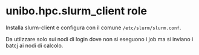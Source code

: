 # unibo.hpc.slurm_client role

Installa slurm-client e configura con il comune `/etc/slurm/slurm.conf`.

Da utilzzare solo sui nodi di login dove non si eseguono i job
ma si inviano i batcj ai nodi di calcolo.
